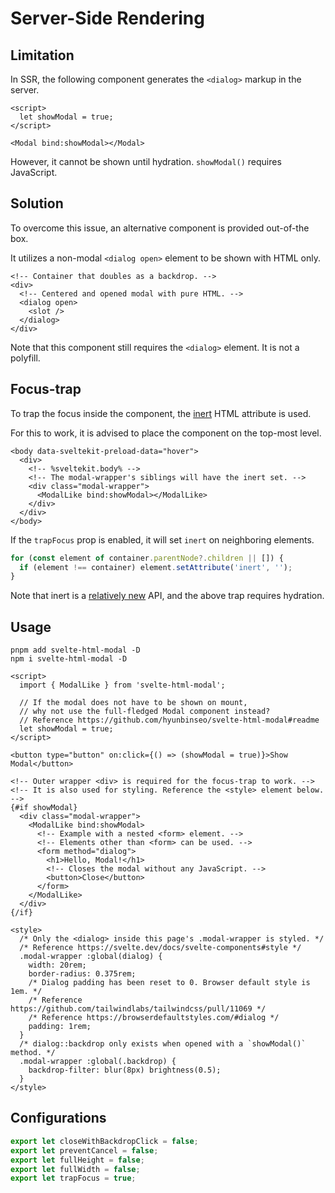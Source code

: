 # Server-Side Rendering

## Limitation

In SSR, the following component generates the `<dialog>` markup in the server.

```svelte
<script>
  let showModal = true;
</script>

<Modal bind:showModal></Modal>
```

However, it cannot be shown until hydration. `showModal()` requires JavaScript.

## Solution

To overcome this issue, an alternative component is provided out-of-the box.

It utilizes a non-modal `<dialog open>` element to be shown with HTML only.

```svelte
<!-- Container that doubles as a backdrop. -->
<div>
  <!-- Centered and opened modal with pure HTML. -->
  <dialog open>
    <slot />
  </dialog>
</div>
```

Note that this component still requires the `<dialog>` element. It is not a polyfill.

## Focus-trap

To trap the focus inside the component, the [inert] HTML attribute is used.

[inert]: https://developer.mozilla.org/en-US/docs/Web/HTML/Global_attributes/inert

For this to work, it is advised to place the component on the top-most level.

```svelte
<body data-sveltekit-preload-data="hover">
  <div>
    <!-- %sveltekit.body% -->
    <!-- The modal-wrapper's siblings will have the inert set. -->
    <div class="modal-wrapper">
      <ModalLike bind:showModal></ModalLike>
    </div>
  </div>
</body>
```

If the `trapFocus` prop is enabled, it will set `inert` on neighboring elements.

```javascript
for (const element of container.parentNode?.children || []) {
  if (element !== container) element.setAttribute('inert', '');
}
```

Note that inert is a [relatively new] API, and the above trap requires hydration.

[relatively new]: https://caniuse.com/mdn-api_htmlelement_inert

## Usage

```
pnpm add svelte-html-modal -D
npm i svelte-html-modal -D
```

```svelte
<script>
  import { ModalLike } from 'svelte-html-modal';

  // If the modal does not have to be shown on mount,
  // why not use the full-fledged Modal component instead?
  // Reference https://github.com/hyunbinseo/svelte-html-modal#readme
  let showModal = true;
</script>

<button type="button" on:click={() => (showModal = true)}>Show Modal</button>

<!-- Outer wrapper <div> is required for the focus-trap to work. -->
<!-- It is also used for styling. Reference the <style> element below. -->
{#if showModal}
  <div class="modal-wrapper">
    <ModalLike bind:showModal>
      <!-- Example with a nested <form> element. -->
      <!-- Elements other than <form> can be used. -->
      <form method="dialog">
        <h1>Hello, Modal!</h1>
        <!-- Closes the modal without any JavaScript. -->
        <button>Close</button>
      </form>
    </ModalLike>
  </div>
{/if}

<style>
  /* Only the <dialog> inside this page's .modal-wrapper is styled. */
  /* Reference https://svelte.dev/docs/svelte-components#style */
  .modal-wrapper :global(dialog) {
    width: 20rem;
    border-radius: 0.375rem;
    /* Dialog padding has been reset to 0. Browser default style is 1em. */
    /* Reference https://github.com/tailwindlabs/tailwindcss/pull/11069 */
    /* Reference https://browserdefaultstyles.com/#dialog */
    padding: 1rem;
  }
  /* dialog::backdrop only exists when opened with a `showModal()` method. */
  .modal-wrapper :global(.backdrop) {
    backdrop-filter: blur(8px) brightness(0.5);
  }
</style>
```

## Configurations

```ts
export let closeWithBackdropClick = false;
export let preventCancel = false;
export let fullHeight = false;
export let fullWidth = false;
export let trapFocus = true;
```
